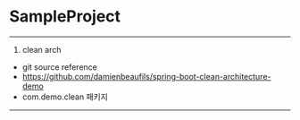 # SampleProject

---

1. clean arch
- git source reference
- https://github.com/damienbeaufils/spring-boot-clean-architecture-demo
- com.demo.clean 패키지

---

